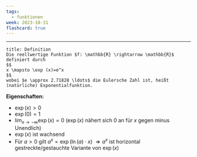 ```yaml
---
tags:
  - funktionen
week: 2023-10-31
flashcard: true
---
```

***

```ad-important
title: Definition
Die reellwertige Funktion $f: \mathbb{R} \rightarrow \mathbb{R}$ definiert durch
$$
x \mapsto \exp (x)=e^x
$$
wobei $e \approx 2.71828 \ldots$ die Eulersche Zahl ist, heißt (natürliche) Exponentialfunktion.
```

**Eigenschaften:**
- $\exp (x)>0$
- $\exp (0)=1$
- $\lim _{x \rightarrow-\infty} \exp (x)=0$ ($\exp(x)$ nähert sich 0 an für $x$ gegen minus Unendlich)
- $\exp (x)$ ist wachsend
- Für $a>0$ gilt $a^x=\exp (\ln (a) \cdot x)$
$\Rightarrow a^x$ ist horizontal gestreckte/gestauchte Variante von $\exp (x)$

